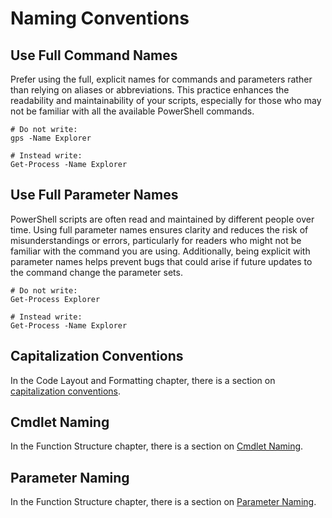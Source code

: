 # Naming Conventions

## Use Full Command Names&#x20;

Prefer using the full, explicit names for commands and parameters rather than relying on aliases or abbreviations. This practice enhances the readability and maintainability of your scripts, especially for those who may not be familiar with all the available PowerShell commands.

```
# Do not write:
gps -Name Explorer

# Instead write:
Get-Process -Name Explorer
```

## Use Full Parameter Names&#x20;

PowerShell scripts are often read and maintained by different people over time. Using full parameter names ensures clarity and reduces the risk of misunderstandings or errors, particularly for readers who might not be familiar with the command you are using. Additionally, being explicit with parameter names helps prevent bugs that could arise if future updates to the command change the parameter sets.

```
# Do not write:
Get-Process Explorer

# Instead write:
Get-Process -Name Explorer
```

## Capitalization Conventions&#x20;

In the Code Layout and Formatting chapter, there is a section on [capitalization conventions](../code-layout-and-formatting/#capitalization-conventions).

## Cmdlet Naming&#x20;

In the Function Structure chapter, there is a section on [Cmdlet Naming](../function-structure/#cmdlet-naming).

## Parameter Naming&#x20;

In the Function Structure chapter, there is a section on [Parameter Naming](../function-structure/#parameter-naming).
